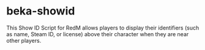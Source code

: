 # beka-showid
 This Show ID Script for RedM allows players to display their identifiers (such as name, Steam ID, or license) above their character when they are near other players.
